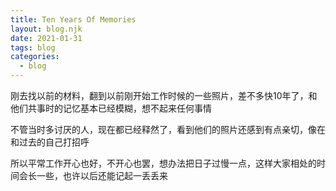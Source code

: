```yaml
---
title: Ten Years Of Memories
layout: blog.njk
date: 2021-01-31
tags: blog
categories:
  - blog
---
```


刚去找以前的材料，翻到以前刚开始工作时候的一些照片，差不多快10年了，和他们共事时的记忆基本已经模糊，想不起来任何事情

不管当时多讨厌的人，现在都已经释然了，看到他们的照片还感到有点亲切，像在和过去的自己打招呼

所以平常工作开心也好，不开心也罢，想办法把日子过慢一点，这样大家相处的时间会长一些，也许以后还能记起一丢丢来